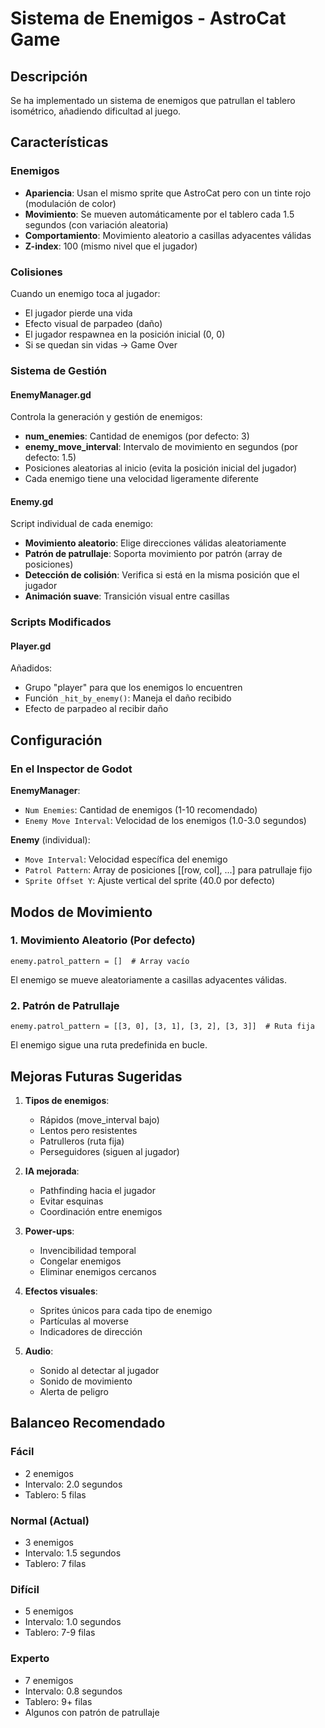 # Sistema de Enemigos - AstroCat Game

## Descripción
Se ha implementado un sistema de enemigos que patrullan el tablero isométrico, añadiendo dificultad al juego.

## Características

### Enemigos
- **Apariencia**: Usan el mismo sprite que AstroCat pero con un tinte rojo (modulación de color)
- **Movimiento**: Se mueven automáticamente por el tablero cada 1.5 segundos (con variación aleatoria)
- **Comportamiento**: Movimiento aleatorio a casillas adyacentes válidas
- **Z-index**: 100 (mismo nivel que el jugador)

### Colisiones
Cuando un enemigo toca al jugador:
- El jugador pierde una vida
- Efecto visual de parpadeo (daño)
- El jugador respawnea en la posición inicial (0, 0)
- Si se quedan sin vidas → Game Over

### Sistema de Gestión

#### EnemyManager.gd
Controla la generación y gestión de enemigos:
- **num_enemies**: Cantidad de enemigos (por defecto: 3)
- **enemy_move_interval**: Intervalo de movimiento en segundos (por defecto: 1.5)
- Posiciones aleatorias al inicio (evita la posición inicial del jugador)
- Cada enemigo tiene una velocidad ligeramente diferente

#### Enemy.gd
Script individual de cada enemigo:
- **Movimiento aleatorio**: Elige direcciones válidas aleatoriamente
- **Patrón de patrullaje**: Soporta movimiento por patrón (array de posiciones)
- **Detección de colisión**: Verifica si está en la misma posición que el jugador
- **Animación suave**: Transición visual entre casillas

### Scripts Modificados

#### Player.gd
Añadidos:
- Grupo "player" para que los enemigos lo encuentren
- Función `_hit_by_enemy()`: Maneja el daño recibido
- Efecto de parpadeo al recibir daño

## Configuración

### En el Inspector de Godot

**EnemyManager**:
- `Num Enemies`: Cantidad de enemigos (1-10 recomendado)
- `Enemy Move Interval`: Velocidad de los enemigos (1.0-3.0 segundos)

**Enemy** (individual):
- `Move Interval`: Velocidad específica del enemigo
- `Patrol Pattern`: Array de posiciones [[row, col], ...] para patrullaje fijo
- `Sprite Offset Y`: Ajuste vertical del sprite (40.0 por defecto)

## Modos de Movimiento

### 1. Movimiento Aleatorio (Por defecto)
```gdscript
enemy.patrol_pattern = []  # Array vacío
```
El enemigo se mueve aleatoriamente a casillas adyacentes válidas.

### 2. Patrón de Patrullaje
```gdscript
enemy.patrol_pattern = [[3, 0], [3, 1], [3, 2], [3, 3]]  # Ruta fija
```
El enemigo sigue una ruta predefinida en bucle.

## Mejoras Futuras Sugeridas

1. **Tipos de enemigos**:
   - Rápidos (move_interval bajo)
   - Lentos pero resistentes
   - Patrulleros (ruta fija)
   - Perseguidores (siguen al jugador)

2. **IA mejorada**:
   - Pathfinding hacia el jugador
   - Evitar esquinas
   - Coordinación entre enemigos

3. **Power-ups**:
   - Invencibilidad temporal
   - Congelar enemigos
   - Eliminar enemigos cercanos

4. **Efectos visuales**:
   - Sprites únicos para cada tipo de enemigo
   - Partículas al moverse
   - Indicadores de dirección

5. **Audio**:
   - Sonido al detectar al jugador
   - Sonido de movimiento
   - Alerta de peligro

## Balanceo Recomendado

### Fácil
- 2 enemigos
- Intervalo: 2.0 segundos
- Tablero: 5 filas

### Normal (Actual)
- 3 enemigos
- Intervalo: 1.5 segundos
- Tablero: 7 filas

### Difícil
- 5 enemigos
- Intervalo: 1.0 segundos
- Tablero: 7-9 filas

### Experto
- 7 enemigos
- Intervalo: 0.8 segundos
- Tablero: 9+ filas
- Algunos con patrón de patrullaje
